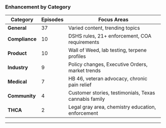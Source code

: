 ### Enhancement by Category

| Category | Episodes | Focus Areas |
|----------|----------|-------------|
| **General** | 37 | Varied content, trending topics |
| **Compliance** | 10 | DSHS rules, 21+ enforcement, COA requirements |
| **Product** | 10 | Wall of Weed, lab testing, terpene profiles |
| **Industry** | 9 | Policy changes, Executive Orders, market trends |
| **Medical** | 7 | HB 46, veteran advocacy, chronic pain relief |
| **Community** | 4 | Customer stories, testimonials, Texas cannabis family |
| **THCA** | 2 | Legal gray area, chemistry education, enforcement |

---
